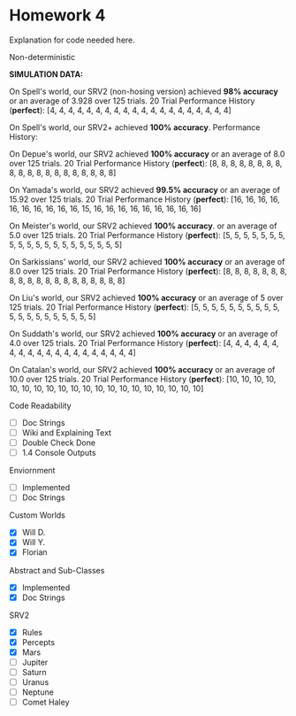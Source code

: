 # Homework 4

Explanation for code needed here.

Non-deterministic

**SIMULATION DATA:**   

On Spell's world, our SRV2 (non-hosing version) achieved **98% accuracy** or an average of 3.928 over 125 trials.
20 Trial Performance History (**perfect**): [4, 4, 4, 4, 4, 4, 4, 4, 4, 4, 4, 4, 4, 4, 4, 4, 4, 4, 4, 4]

On Spell's world, our SRV2+ achieved **100% accuracy**.
Performance History:

On Depue's world, our SRV2 achieved **100% accuracy** or an average of 8.0 over 125 trials.
20 Trial Performance History (**perfect**): [8, 8, 8, 8, 8, 8, 8, 8, 8, 8, 8, 8, 8, 8, 8, 8, 8, 8, 8, 8]

On Yamada's world, our SRV2 achieved **99.5% accuracy** or an average of 15.92 over 125 trials.
20 Trial Performance History (**perfect**): [16, 16, 16, 16, 16, 16, 16, 16, 16, 16, 15, 16, 16, 16, 16, 16, 16, 16, 16, 16]

On Meister's world, our SRV2 achieved **100% accuracy**. or an average of 5.0 over 125 trials.
20 Trial Performance History (**perfect**): [5, 5, 5, 5, 5, 5, 5, 5, 5, 5, 5, 5, 5, 5, 5, 5, 5, 5, 5, 5]

On Sarkissians' world, our SRV2 achieved **100% accuracy** or an average of 8.0 over 125 trials.
20 Trial Performance History (**perfect**): [8, 8, 8, 8, 8, 8, 8, 8, 8, 8, 8, 8, 8, 8, 8, 8, 8, 8, 8, 8]

On Liu's world, our SRV2 achieved **100% accuracy**  or an average of 5 over 125 trials.
20 Trial Performance History (**perfect**): [5, 5, 5, 5, 5, 5, 5, 5, 5, 5, 5, 5, 5, 5, 5, 5, 5, 5, 5, 5]

On Suddath's world, our SRV2 achieved **100% accuracy** or an average of 4.0 over 125 trials.
20 Trial Performance History (**perfect**): [4, 4, 4, 4, 4, 4, 4, 4, 4, 4, 4, 4, 4, 4, 4, 4, 4, 4, 4, 4]

On Catalan's world, our SRV2 achieved **100% accuracy** or an average of 10.0 over 125 trials.
20 Trial Performance History (**perfect**): [10, 10, 10, 10, 10, 10, 10, 10, 10, 10, 10, 10, 10, 10, 10, 10, 10, 10, 10, 10]



Code Readability 

- [ ] Doc Strings
- [ ] Wiki and Explaining Text
- [ ] Double Check Done
- [ ] 1.4 Console Outputs

Enviornment

- [ ] Implemented
- [ ] Doc Strings

Custom Worlds

- [x] Will D.
- [x] Will Y.
- [x] Florian

Abstract and Sub-Classes

- [x] Implemented
- [x] Doc Strings

SRV2

- [x] Rules
- [x] Percepts
- [x] Mars
- [ ] Jupiter
- [ ] Saturn
- [ ] Uranus
- [ ] Neptune
- [ ] Comet Haley
